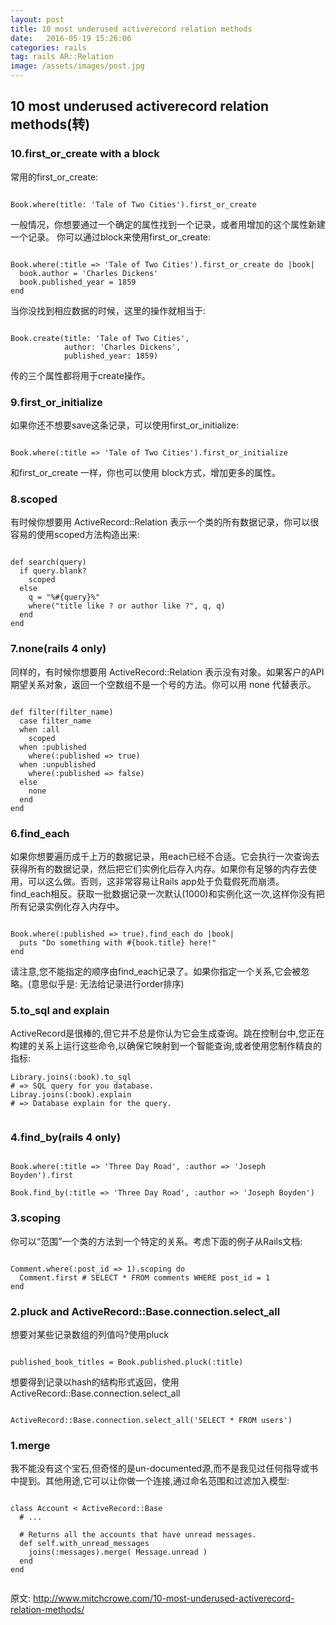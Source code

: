 ```yaml
---
layout: post
title: 10 most underused activerecord relation methods
date:   2016-05-19 15:26:06
categories: rails
tag: rails AR::Relation
image: /assets/images/post.jpg
---
```




## 10 most underused activerecord relation methods(转)

### 10.first_or_create with a block
常用的first_or_create:

```

Book.where(title: 'Tale of Two Cities').first_or_create

```

一般情况，你想要通过一个确定的属性找到一个记录，或者用增加的这个属性新建一个记录。
你可以通过block来使用first_or_create:

```

Book.where(:title => 'Tale of Two Cities').first_or_create do |book|
  book.author = 'Charles Dickens'
  book.published_year = 1859
end

```

当你没找到相应数据的时候，这里的操作就相当于:

```

Book.create(title: 'Tale of Two Cities',
            author: 'Charles Dickens',
            published_year: 1859)

```

传的三个属性都将用于create操作。

### 9.first_or_initialize
如果你还不想要save这条记录，可以使用first_or_initialize:

```

Book.where(:title => 'Tale of Two Cities').first_or_initialize

```

和first_or_create 一样，你也可以使用 block方式，增加更多的属性。

### 8.scoped
有时候你想要用 ActiveRecord::Relation 表示一个类的所有数据记录，你可以很容易的使用scoped方法构造出来:

```

def search(query)
  if query.blank?
    scoped
  else
    q = "%#{query}%"
    where("title like ? or author like ?", q, q)
  end
end

```

### 7.none(rails 4 only)
同样的，有时候你想要用 ActiveRecord::Relation 表示没有对象。如果客户的API 期望关系对象，返回一个空数组不是一个号的方法。你可以用 none 代替表示。

```

def filter(filter_name)
  case filter_name
  when :all
    scoped
  when :published
    where(:published => true)
  when :unpublished
    where(:published => false)
  else
    none
  end
end

```

### 6.find_each
如果你想要遍历成千上万的数据记录，用each已经不合适。它会执行一次查询去获得所有的数据记录，然后把它们实例化后存入内存。如果你有足够的内存去使用，可以这么做。否则，这非常容易让Rails app处于负载假死而崩溃。 find_each相反。获取一批数据记录一次默认(1000)和实例化这一次,这样你没有把所有记录实例化存入内存中。

```

Book.where(:published => true).find_each do |book|
  puts "Do something with #{book.title} here!"
end

```

请注意,您不能指定的顺序由find_each记录了。如果你指定一个关系,它会被忽略。(意思似乎是: 无法给记录进行order排序)

### 5.to_sql and explain
ActiveRecord是很棒的,但它并不总是你认为它会生成查询。跳在控制台中,您正在构建的关系上运行这些命令,以确保它映射到一个智能查询,或者使用您制作精良的指标:

```
Library.joins(:book).to_sql
# => SQL query for you database.
Libray.joins(:book).explain
# => Database explain for the query.


```

### 4.find_by(rails 4 only)

```

Book.where(:title => 'Three Day Road', :author => 'Joseph Boyden').first

Book.find_by(:title => 'Three Day Road', :author => 'Joseph Boyden')

```

### 3.scoping
你可以“范围”一个类的方法到一个特定的关系。考虑下面的例子从Rails文档:

```

Comment.where(:post_id => 1).scoping do
  Comment.first # SELECT * FROM comments WHERE post_id = 1
end

```

### 2.pluck  and  ActiveRecord::Base.connection.select_all
想要对某些记录数组的列值吗?使用pluck

```

published_book_titles = Book.published.pluck(:title)

```

想要得到记录以hash的结构形式返回，使用ActiveRecord::Base.connection.select_all

```

ActiveRecord::Base.connection.select_all('SELECT * FROM users')

```

### 1.merge
我不能没有这个宝石,但奇怪的是un-documented源,而不是我见过任何指导或书中提到。其他用途,它可以让你做一个连接,通过命名范围和过滤加入模型:

```

class Account < ActiveRecord::Base
  # ...

  # Returns all the accounts that have unread messages.
  def self.with_unread_messages
    joins(:messages).merge( Message.unread )
  end
end


```

原文: http://www.mitchcrowe.com/10-most-underused-activerecord-relation-methods/
























